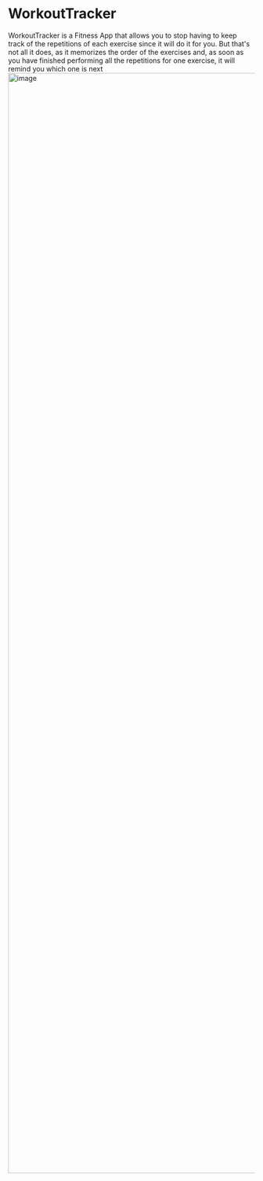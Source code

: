 # WorkoutTracker
WorkoutTracker is a Fitness App that allows you to stop having to keep track of the repetitions of each exercise since it will do it for you. But that's not all it does, as it memorizes the order of the exercises and, as soon as you have finished performing all the repetitions for one exercise, it will remind you which one is next
<img width="2242" alt="image" src="https://user-images.githubusercontent.com/37708402/178587445-d13776fa-8dc7-4220-b87f-8c843c0e64b0.png">

